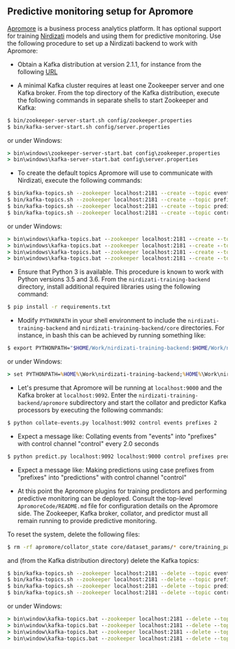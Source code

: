 ## Predictive monitoring setup for Apromore

[Apromore](http://apromore.org) is a business process analytics platform.
It has optional support for training [Nirdizati](http://nirdizati.org) models and using them for predictive monitoring.
Use the following procedure to set up a Nirdizati backend to work with Apromore:


* Obtain a Kafka distribution at version 2.1.1, for instance from the following [URL](https://archive.apache.org/dist/kafka/2.1.1/kafka_2.11-2.1.1.tgz)

* A minimal Kafka cluster requires at least one Zookeeper server and one Kafka broker.
From the top directory of the Kafka distribution, execute the following commands in separate shells to start Zookeeper and Kafka:

```bash
$ bin/zookeeper-server-start.sh config/zookeeper.properties
$ bin/kafka-server-start.sh config/server.properties
```

or under Windows:
```bat
> bin\windows\zookeeper-server-start.bat config\zookeeper.properties
> bin\windows\kafka-server-start.bat config\server.properties
```

* To create the default topics Apromore will use to communicate with Nirdizati, execute the following commands:

```bash
$ bin/kafka-topics.sh --zookeeper localhost:2181 --create --topic events --replication-factor 1 --partitions 1
$ bin/kafka-topics.sh --zookeeper localhost:2181 --create --topic prefixes --replication-factor 1 --partitions 1
$ bin/kafka-topics.sh --zookeeper localhost:2181 --create --topic predictions --replication-factor 1 --partitions 1
$ bin/kafka-topics.sh --zookeeper localhost:2181 --create --topic control --replication-factor 1 --partitions 1
```

or under Windows:
```bat
> bin\windows\kafka-topics.bat --zookeeper localhost:2181 --create --topic events --replication-factor 1 --partitions 1
> bin\windows\kafka-topics.bat --zookeeper localhost:2181 --create --topic prefixes --replication-factor 1 --partitions 1
> bin\windows\kafka-topics.bat --zookeeper localhost:2181 --create --topic predictions --replication-factor 1 --partitions 1
> bin\windows\kafka-topics.bat --zookeeper localhost:2181 --create --topic control --replication-factor 1 --partitions 1
```

* Ensure that Python 3 is available.  This procedure is known to work with Python versions 3.5 and 3.6.
From the `nirdizati-training-backend` directory, install additional required libraries using the following command:

```bash
$ pip install -r requirements.txt
```

* Modify `PYTHONPATH` in your shell environment to include the `nirdizati-training-backend` and `nirdizati-training-backend/core` directories.
For instance, in bash this can be achieved by running something like:

```bash
$ export PYTHONPATH="$HOME/Work/nirdizati-training-backend:$HOME/Work/nirdizati-training-backend/core"
```

or under Windows:
```bat
> set PYTHONPATH=%HOME%\Work\nirdizati-training-backend;%HOME%\Work\nirdizati-training-backend\core
```

* Let's presume that Apromore will be running at `localhost:9000` and the Kafka broker at `localhost:9092`.
Enter the `nirdizati-training-backend/apromore` subdirectory and start the collator and predictor Kafka processors by executing the following commands:

```bash
$ python collate-events.py localhost:9092 control events prefixes 2
```

* Expect a message like: Collating events from "events" into "prefixes" with control channel "control" every 2.0 seconds

```bash
$ python predict.py localhost:9092 localhost:9000 control prefixes predictions
```

* Expect a message like: Making predictions using case prefixes from "prefixes" into "predictions" with control channel "control"

* At this point the Apromore plugins for training predictors and performing predictive monitoring can be deployed.
Consult the top-level `ApromoreCode/README.md` file for configuration details on the Apromore side.
The Zookeeper, Kafka broker, collator, and predictor must all remain running to provide predictive monitoring.


To reset the system, delete the following files:

```bash
$ rm -rf apromore/collator_state core/dataset_params/* core/training_params/* logdata/* pkl/* results/*/*
```

and (from the Kafka distribution directory) delete the Kafka topics:

```bash
$ bin/kafka-topics.sh --zookeeper localhost:2181 --delete --topic events
$ bin/kafka-topics.sh --zookeeper localhost:2181 --delete --topic prefixes
$ bin/kafka-topics.sh --zookeeper localhost:2181 --delete --topic predictions
$ bin/kafka-topics.sh --zookeeper localhost:2181 --delete --topic control
```

or under Windows:
```bat
> bin\window\kafka-topics.bat --zookeeper localhost:2181 --delete --topic events
> bin\window\kafka-topics.bat --zookeeper localhost:2181 --delete --topic prefixes
> bin\window\kafka-topics.bat --zookeeper localhost:2181 --delete --topic predictions
> bin\window\kafka-topics.bat --zookeeper localhost:2181 --delete --topic control
```
